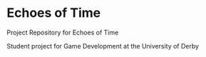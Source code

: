 # Echoes of Time

Project Repository for Echoes of Time

Student project for Game Development at the University of Derby
